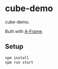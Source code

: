 # cube-demo

cube-demo.

Built with [A-Frame](https://aframe.io).

## Setup

```sh
npm install
npm run start
```
